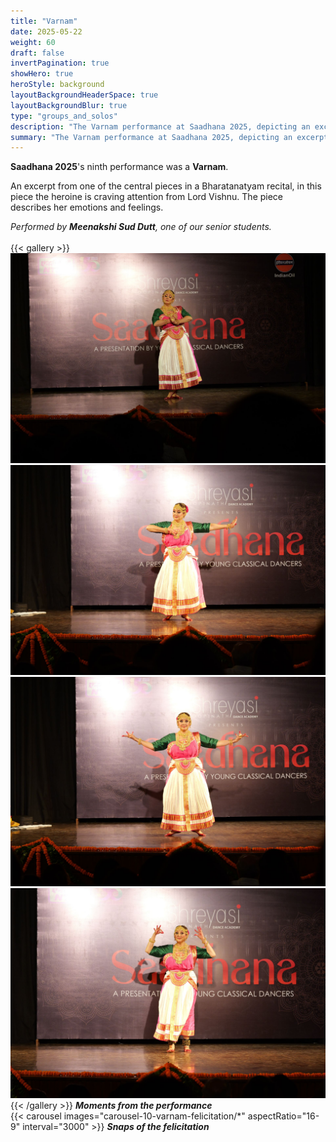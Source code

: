 ```yaml
---
title: "Varnam"
date: 2025-05-22
weight: 60
draft: false
invertPagination: true
showHero: true
heroStyle: background
layoutBackgroundHeaderSpace: true
layoutBackgroundBlur: true
type: "groups_and_solos"
description: "The Varnam performance at Saadhana 2025, depicting an excerpt from one of the central pieces in a Bharatanatyam recital, was presented by Meenakshi Sud Dutt, a senior student of the Shreyasi Gopinath Dance Academy."
summary: "The Varnam performance at Saadhana 2025, depicting an excerpt from one of the central pieces in a Bharatanatyam recital, was presented by Meenakshi Sud Dutt, a senior student of the Shreyasi Gopinath Dance Academy."
---
```

**Saadhana 2025**'s ninth performance was a **Varnam**.

An excerpt from one of the central pieces in a Bharatanatyam recital, in this piece the heroine is craving attention from Lord Vishnu. The piece describes her emotions and feelings.

_Performed by **Meenakshi Sud Dutt**, one of our senior students._
<br />
<br />
{{< gallery >}}
  <img src="gallery-10-varnam-performance/10-P1072511.JPG" class="grid-w50 md:grid-w33 xl:grid-w50" />
  <img src="gallery-10-varnam-performance/10-P1072523.JPG" class="grid-w50 md:grid-w33 xl:grid-w50" />
  <img src="gallery-10-varnam-performance/10-P1072529.JPG" class="grid-w50 md:grid-w33 xl:grid-w50" />
  <img src="gallery-10-varnam-performance/10-P1072548.JPG" class="grid-w50 md:grid-w33 xl:grid-w50" />
{{< /gallery >}}
_**Moments from the performance**_
<br />
{{< carousel images="carousel-10-varnam-felicitation/*" aspectRatio="16-9" interval="3000" >}}
_**Snaps of the felicitation**_
